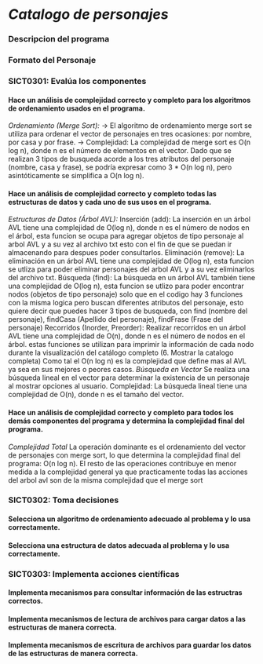 # *Catalogo de personajes*

### Descripcion del programa

### Formato del Personaje

### SICT0301: Evalúa los componentes

#### Hace un análisis de complejidad correcto y completo para los algoritmos de ordenamiento usados en el programa.
*Ordenamiento (Merge Sort):*
-> El algoritmo de ordenamiento merge sort se utiliza para ordenar el vector de personajes en tres ocasiones: por nombre, por casa y por frase.
-> Complejidad: La complejidad de merge sort es O(n log n), donde n es el número de elementos en el vector. Dado que se realizan 3 tipos de busqueda acorde a los tres atributos del personaje (nombre, casa y frase), se podría expresar como 3 * O(n log n), pero asintóticamente se simplifica a O(n log n).
#### Hace un análisis de complejidad correcto y completo todas las estructuras de datos y cada uno de sus usos en el programa.
*Estructuras de Datos (Árbol AVL):*
Inserción (add): La inserción en un árbol AVL tiene una complejidad de O(log n), donde n es el número de nodos en el árbol, esta funcion se ocupa para agregar objetos de tipo personaje al arbol AVL y a su vez al archivo txt esto con el fin de que se puedan ir almacenando para despues poder consultarlos.
Eliminación (remove): La eliminación en un árbol AVL tiene una complejidad de O(log n), esta funcion se utliza para poder eliminar personajes del arbol AVL y a su vez eliminarlos del archivo txt.
Búsqueda (find): La búsqueda en un árbol AVL también tiene una complejidad de O(log n), esta funcion se utlizo para poder encontrar nodos (objetos de tipo personaje) solo que en el codigo hay 3 funciones con la misma logica pero buscan diferentes atributos del personaje, esto quiere decir que puedes hacer 3 tipos de busqueda, con find (nombre del personaje), findCasa (Apellido del personaje), findFrase (Frase del personaje)
Recorridos (Inorder, Preorder): Realizar recorridos en un árbol AVL tiene una complejidad de O(n), donde n es el número de nodos en el árbol. estas funciones se utilizan para imprimir la información de cada nodo durante la visualización del catálogo completo (6. Mostrar la catalogo completa)
Como tal el O(n log n) es la complejidad que define mas al AVL ya sea en sus mejores o peores casos. 
*Búsqueda en Vector*
Se realiza una búsqueda lineal en el vector para determinar la existencia de un personaje al mostrar opciones al usuario.
Complejidad: La búsqueda lineal tiene una complejidad de O(n), donde n es el tamaño del vector.
#### Hace un análisis de complejidad correcto y completo para todos los demás componentes del programa y determina la complejidad final del programa.
*Complejidad Total*
La operación dominante es el ordenamiento del vector de personajes con merge sort, lo que determina la complejidad final del programa: O(n log n). El resto de las operaciones contribuye en menor medida a la complejidad general ya que practicamente todas las acciones del arbol avl son de la misma complejidad que el merge sort

### SICT0302: Toma decisiones

#### Selecciona un algoritmo de ordenamiento adecuado al problema y lo usa correctamente.

#### Selecciona una estructura de datos adecuada al problema y lo usa correctamente.

### SICT0303: Implementa acciones científicas

#### Implementa mecanismos para consultar información de las estructras correctos.

#### Implementa mecanismos de lectura de archivos para cargar datos a las estructuras de manera correcta.

#### Implementa mecanismos de escritura de archivos para guardar los datos de las estructuras de manera correcta.
